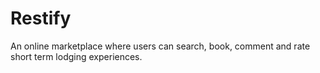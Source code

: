 # Restify
An online marketplace where users can search, book, comment and rate short term lodging experiences.
